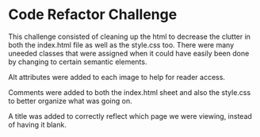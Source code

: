 # Code Refactor Challenge

This challenge consisted of cleaning up the html to decrease the clutter in both the index.html file as well as the style.css too.
There were many uneeded classes that were assigned when it could have easily been done by changing <divs> to certain semantic elements.

Alt attributes were added to each image to help for reader access.

Comments were added to both the index.html sheet and also the style.css to better organize what was going on.

A title was added to correctly reflect which page we were viewing, instead of having it blank.